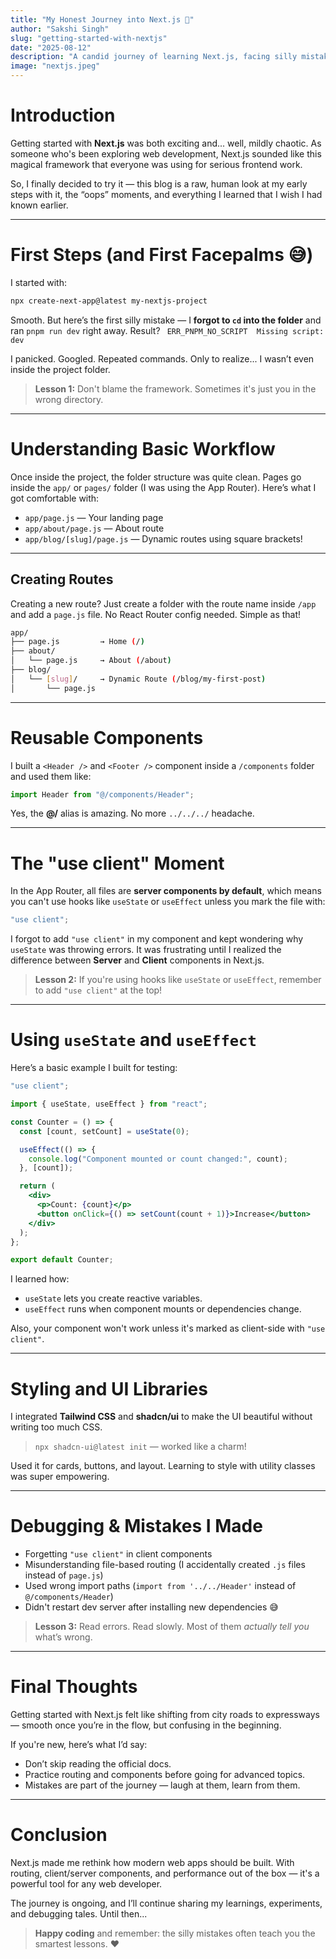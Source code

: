 ```yaml
---
title: "My Honest Journey into Next.js 🚀"
author: "Sakshi Singh"
slug: "getting-started-with-nextjs"
date: "2025-08-12"
description: "A candid journey of learning Next.js, facing silly mistakes, and understanding core concepts as a beginner."
image: "nextjs.jpeg"
---
```


# **Introduction**

Getting started with **Next.js** was both exciting and... well, mildly chaotic. As someone who's been exploring web development, Next.js sounded like this magical framework that everyone was using for serious frontend work.

So, I finally decided to try it — this blog is a raw, human look at my early steps with it, the “oops” moments, and everything I learned that I wish I had known earlier.  

---

# **First Steps (and First Facepalms 😅)**

I started with:

```bash
npx create-next-app@latest my-nextjs-project
````

Smooth. But here’s the first silly mistake — I **forgot to `cd` into the folder** and ran `pnpm run dev` right away. Result?
` ERR_PNPM_NO_SCRIPT  Missing script: dev`

I panicked. Googled. Repeated commands. Only to realize... I wasn’t even inside the project folder.

> **Lesson 1:** Don't blame the framework. Sometimes it's just you in the wrong directory.

---

# **Understanding Basic Workflow**

Once inside the project, the folder structure was quite clean. Pages go inside the `app/` or `pages/` folder (I was using the App Router). Here’s what I got comfortable with:

* `app/page.js` — Your landing page
* `app/about/page.js` — About route
* `app/blog/[slug]/page.js` — Dynamic routes using square brackets!

---

## **Creating Routes**

Creating a new route? Just create a folder with the route name inside `/app` and add a `page.js` file. No React Router config needed. Simple as that!

```bash
app/
├── page.js         → Home (/)
├── about/
│   └── page.js     → About (/about)
├── blog/
│   └── [slug]/     → Dynamic Route (/blog/my-first-post)
│       └── page.js
```

---

# **Reusable Components**

I built a `<Header />` and `<Footer />` component inside a `/components` folder and used them like:

```jsx
import Header from "@/components/Header";
```

Yes, the **@/** alias is amazing. No more `../../../` headache.

---

# **The "use client" Moment**

In the App Router, all files are **server components by default**, which means you can't use hooks like `useState` or `useEffect` unless you mark the file with:

```js
"use client";
```

I forgot to add `"use client"` in my component and kept wondering why `useState` was throwing errors.
It was frustrating until I realized the difference between **Server** and **Client** components in Next.js.

> **Lesson 2:** If you're using hooks like `useState` or `useEffect`, remember to add `"use client"` at the top!

---

# **Using `useState` and `useEffect`**

Here’s a basic example I built for testing:

```jsx
"use client";

import { useState, useEffect } from "react";

const Counter = () => {
  const [count, setCount] = useState(0);

  useEffect(() => {
    console.log("Component mounted or count changed:", count);
  }, [count]);

  return (
    <div>
      <p>Count: {count}</p>
      <button onClick={() => setCount(count + 1)}>Increase</button>
    </div>
  );
};

export default Counter;
```

I learned how:

* `useState` lets you create reactive variables.
* `useEffect` runs when component mounts or dependencies change.

Also, your component won't work unless it's marked as client-side with `"use client"`.

---

# **Styling and UI Libraries**

I integrated **Tailwind CSS** and **shadcn/ui** to make the UI beautiful without writing too much CSS.

> `npx shadcn-ui@latest init` — worked like a charm!

Used it for cards, buttons, and layout. Learning to style with utility classes was super empowering.

---

# **Debugging & Mistakes I Made**

* Forgetting `"use client"` in client components
* Misunderstanding file-based routing (I accidentally created `.js` files instead of `page.js`)
* Used wrong import paths (`import from '../../Header'` instead of `@/components/Header`)
* Didn't restart dev server after installing new dependencies 😅

> **Lesson 3:** Read errors. Read slowly. Most of them *actually tell you* what’s wrong.

---

# **Final Thoughts**

Getting started with Next.js felt like shifting from city roads to expressways — smooth once you’re in the flow, but confusing in the beginning.

If you're new, here’s what I’d say:

* Don’t skip reading the official docs.
* Practice routing and components before going for advanced topics.
* Mistakes are part of the journey — laugh at them, learn from them.

---

# **Conclusion**

Next.js made me rethink how modern web apps should be built. With routing, client/server components, and performance out of the box — it's a powerful tool for any web developer.

The journey is ongoing, and I’ll continue sharing my learnings, experiments, and debugging tales. Until then...

> **Happy coding** and remember: the silly mistakes often teach you the smartest lessons. ❤️

````

